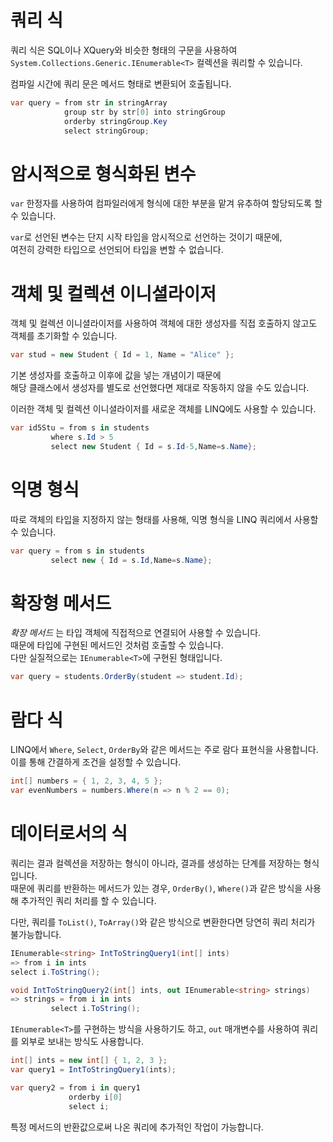 # 쿼리 식
쿼리 식은 SQL이나 XQuery와 비슷한 형태의 구문을 사용하여
`System.Collections.Generic.IEnumerable<T>` 컬렉션을 쿼리할 수 있습니다.     

컴파일 시간에 쿼리 문은 메서드 형태로 변환되어 호출됩니다.
```cs
var query = from str in stringArray
            group str by str[0] into stringGroup
            orderby stringGroup.Key
            select stringGroup;
```

# 암시적으로 형식화된 변수
`var` 한정자를 사용하여 컴파일러에게 형식에 대한 부분을 맡겨 유추하여 할당되도록 할 수 있습니다.     

`var`로 선언된 변수는 단지 시작 타입을 암시적으로 선언하는 것이기 때문에,       
여전히 강력한 타입으로 선언되어 타입을 변할 수 없습니다.  

# 객체 및 컬렉션 이니셜라이저
객체 및 컬렉션 이니셜라이저를 사용하여 객체에 대한 생성자를 직접 호출하지 않고도 객체를 초기화할 수 있습니다.      
```cs
var stud = new Student { Id = 1, Name = "Alice" };
```
기본 생성자를 호출하고 이후에 값을 넣는 개념이기 때문에      
해당 클래스에서 생성자를 별도로 선언했다면 제대로 작동하지 않을 수도 있습니다.    

이러한 객체 및 컬렉션 이니셜라이저를 새로운 객체를 LINQ에도 사용할 수 있습니다.    
```cs
var id5Stu = from s in students
         where s.Id > 5
         select new Student { Id = s.Id-5,Name=s.Name};
```

# 익명 형식
따로 객체의 타입을 지정하지 않는 형태를 사용해, 익명 형식을 LINQ 쿼리에서 사용할 수 있습니다.    
```cs
var query = from s in students
         select new { Id = s.Id,Name=s.Name};
```

# 확장형 메서드
_확장 메서드_ 는 타입 객체에 직접적으로 연결되어 사용할 수 있습니다.    
때문에 타입에 구현된 메서드인 것처럼 호출할 수 있습니다.    
다만 실질적으로는 `IEnumerable<T>`에 구현된 형태입니다.   
```cs
var query = students.OrderBy(student => student.Id);
```

# 람다 식
LINQ에서 `Where`, `Select`, `OrderBy`와 같은 메서드는 주로 람다 표현식을 사용합니다.    
이를 통해 간결하게 조건을 설정할 수 있습니다.    
```cs
int[] numbers = { 1, 2, 3, 4, 5 };
var evenNumbers = numbers.Where(n => n % 2 == 0);
```

# 데이터로서의 식
쿼리는 결과 컬렉션을 저장하는 형식이 아니라, 결과를 생성하는 단계를 저장하는 형식입니다.     
때문에 쿼리를 반환하는 메서드가 있는 경우, `OrderBy()`, `Where()`과 같은 방식을 사용해 추가적인 쿼리 처리를 할 수 있습니다.   

다만, 쿼리를 `ToList()`, `ToArray()`와 같은 방식으로 변환한다면 당연히 쿼리 처리가 불가능합니다.    
```cs
IEnumerable<string> IntToStringQuery1(int[] ints)
=> from i in ints
select i.ToString();

void IntToStringQuery2(int[] ints, out IEnumerable<string> strings)
=> strings = from i in ints
         select i.ToString();
```
`IEnumerable<T>`를 구현하는 방식을 사용하기도 하고, `out` 매개변수를 사용하여 쿼리를 외부로 보내는 방식도 사용합니다.   

```cs
int[] ints = new int[] { 1, 2, 3 };
var query1 = IntToStringQuery1(ints);

var query2 = from i in query1
             orderby i[0]
             select i;
```
특정 메서드의 반환값으로써 나온 쿼리에 추가적인 작업이 가능합니다.     
